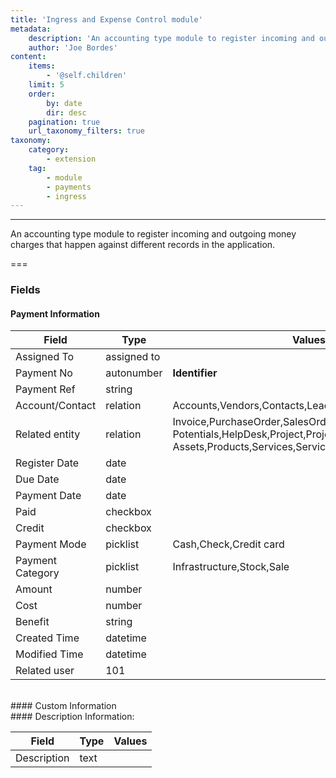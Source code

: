 ```yaml
---
title: 'Ingress and Expense Control module'
metadata:
    description: 'An accounting type module to register incoming and outgoing money charges that happen against different records in the application.'
    author: 'Joe Bordes'
content:
    items:
        - '@self.children'
    limit: 5
    order:
        by: date
        dir: desc
    pagination: true
    url_taxonomy_filters: true
taxonomy:
    category:
        - extension
    tag:
        - module
        - payments
        - ingress
---
```

---
An accounting type module to register incoming and outgoing money charges that happen against different records in the application.

===

### Fields

#### Payment Information

<table class="table table-striped">
<thead>
<tr class="header">
<th>Field</th>
<th>Type</th>
<th>Values</th>
</tr>
</thead>
<tbody>
<tr>
<td>Assigned To</td>
<td>assigned to</td>
<td></td>
</tr>
<tr>
<td>Payment No</td>
<td>autonumber</td>
<td><strong>Identifier</strong></td>
</tr>
<tr>
<td>Payment Ref</td>
<td>string</td>
<td></td>
</tr>
<tr>
<td>Account/Contact</td>
<td>relation</td>
<td>Accounts,Vendors,Contacts,Leads</td>
</tr>
<tr>
<td>Related entity</td>
<td>relation</td>
<td>Invoice,PurchaseOrder,SalesOrder,Quotes,Campaigns,
Potentials,HelpDesk,Project,ProjectMilestone,ProjectTask,
Assets,Products,Services,ServiceContracts
</td>
</tr>
<tr>
<td>Register Date</td>
<td>date</td>
<td></td>
</tr>
<tr>
<td>Due Date</td>
<td>date</td>
<td></td>
</tr>
<tr>
<td>Payment Date</td>
<td>date</td>
<td></td>
</tr>
<tr>
<td>Paid</td>
<td>checkbox</td>
<td></td>
</tr>
<tr>
<td>Credit</td>
<td>checkbox</td>
<td></td>
</tr>
<tr>
<td>Payment Mode</td>
<td>picklist</td>
<td>Cash,Check,Credit card</td>
</tr>
<tr>
<td>Payment Category</td>
<td>picklist</td>
<td>Infrastructure,Stock,Sale</td>
</tr>
<tr>
<td>Amount</td>
<td>number</td>
<td></td>
</tr>

<tr>
<td>Cost</td>
<td>number</td>
<td></td>
</tr>
<tr>
<td>Benefit</td>
<td>string</td>
<td></td>
</tr>
<tr>
<td>Created Time</td>
<td>datetime</td>
<td></td>
</tr>
<tr>
<td>Modified Time</td>
<td>datetime</td>
<td></td>
</tr>
<tr>
<td>Related user</td>
<td>101</td>
<td></td>
</tr>
</tbody>
</table>
<br>
#### Custom Information
<br>
#### Description Information:

<table class="table table-striped">
<thead>
<tr class="header">
<th>Field</th>
<th>Type</th>
<th>Values</th>
</tr>
</thead>
<tbody>
<tr>
<td>Description</td>
<td>text</td>
<td></td>
</tr>
</tbody>
</table>
